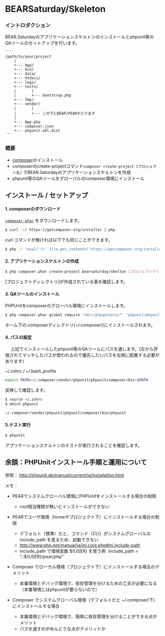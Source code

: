 BEARSaturday/Skeleton
=====================

### イントロダクション

BEAR.Saturdayのアプリケーションスケルトンのインストールとphpunit等のQAツールのセットアップを行います。

    ``` 
    /path/to/your/project
        |
        +--- App/
        +--- bin/
        +--- data/
        +--- htdocs/
        +--- logs/
        +--- tests/
        |       |
        |       +--- bootstrap.php
        +--- tmp/
        +--- vendor/
        |       |
        |       +--- この下にBEAR/PEARが入ります
        |
        +--- App.php
        +--- composer.json
        +--- phpunit.xml.dist
    ```

### 概要

- [composer](http://getcomposer.org/])のインストール
- composerのcreate-projectコマンド`composer create-project [プロジェクト名]` でBEAR.Saturdayのアプリケーションスケルトンを作成
- phpunit等のQAツールをグローバルのcomposer環境にインストール


インストール / セットアップ
----------------------------

#### 1. composerのダウンロード

[`composer.phar`](https://getcomposer.org/composer.phar) をダウンロードします。

```bash
$ curl -sS https://getcomposer.org/installer | php
```
curl コマンドが無ければ以下でも同じことができます。

```bash
$ php -r "eval('?>'.file_get_contents('https://getcomposer.org/installer'));"
```

#### 2. アプリケーションスケルトンの作成

```bash
$ php composer.phar create-project bearsaturday/skelton [プロジェクトディレクトリ]
```

[プロジェクトディレクトリ]が作成されている事を確認します。

#### 3. QAツールのインストール

PHPUnitをcomposerのグローバル環境にインストールします。

```bash
$ php composer.phar global require 'h4cc/phpqatools=*' 'phpunit/phpunit-selenium:*' 'phpunit/phpunit-story:*'
```
ホーム下の.composerディレクトリ(~/.composer/)にインストールされます。

#### 4. パスの設定
　
上記でインストールしたphpunit等のQAツールにパスを通します。(左から評価されてマッチしたパスが使われるので優先したいパスを左側に配置する必要があります)

~/.zshrc / ~/.bash_profile

```bash
export PATH=~/.composer/vendor/phpunit/phpunit/composer/bin:$PATH
```

反映して確認します。

```bash
$ source ~/.zshrc
$ which phpunit

~/.composer/vendor/phpunit/phpunit/composer/bin/phpunit
```

#### 5.テスト実行

```bash
$ phpunit
```
アプリケーションスケルトンのテストが実行されることを確認します。


余談：PHPUnitインストール手順と運用について
-------------------------------------------

参照：
http://phpunit.de/manual/current/ja/installation.html


メモ：
- PEARでシステムグローバル環境にPHPUnitをインストールする場合の制限
  - root相当権限が無いとインストールができない

- PEARでユーザ環境（homeやプロジェクト下）にインストールする場合の制限
  - デフォルト（標準）だと、コマンド（CLI）がシステムグローバルの include_path を見るため、起動できない
  - http://www.php.net/manual/ja/ini.core.php#ini.include-path
  -  include_path で環境変数 ${USER} を使う例 `include_path = ".:${USER}/pear/php"`

- Composer でローカル環境（プロジェクト下）にインストールする場合のデメリット
  - 本番環境とデバッグ環境で、依存管理を分けるための工夫が必要になる（本番環境にはphpunitが要らないので）

- Composer でシステムグローバル環境（デフォルトだと ~/.composer/下）にインストールする場合
  - 本番環境とデバッグ環境で、簡単に依存管理を分けることができる点がメリット
  - パスを通すのがめんどうな点がデメリットか
